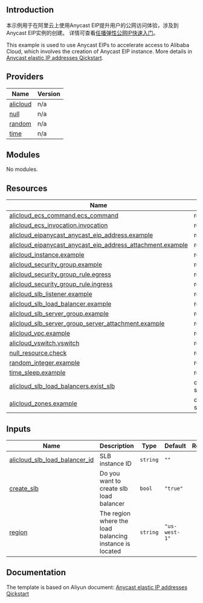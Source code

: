## Introduction

<!-- DOCS_DESCRIPTION_CN -->
本示例用于在阿里云上使用Anycast EIP提升用户的公网访问体验，涉及到Anycast EIP实例的创建。
详情可查看[任播弹性公网IP快速入门](https://help.aliyun.com/zh/anycast-eip/getting-started)。
<!-- DOCS_DESCRIPTION_CN -->

<!-- DOCS_DESCRIPTION_EN -->
This example is used to use Anycast EIPs to accelerate access to Alibaba Cloud, which involves the creation of Anycast EIP instance.
More details in [Anycast elastic IP addresses Qickstart](https://help.aliyun.com/zh/anycast-eip/getting-started).
<!-- DOCS_DESCRIPTION_EN -->

<!-- BEGIN_TF_DOCS -->
## Providers

| Name | Version |
|------|---------|
| <a name="provider_alicloud"></a> [alicloud](#provider\_alicloud) | n/a |
| <a name="provider_null"></a> [null](#provider\_null) | n/a |
| <a name="provider_random"></a> [random](#provider\_random) | n/a |
| <a name="provider_time"></a> [time](#provider\_time) | n/a |

## Modules

No modules.

## Resources

| Name | Type |
|------|------|
| [alicloud_ecs_command.ecs_command](https://registry.terraform.io/providers/aliyun/alicloud/latest/docs/resources/ecs_command) | resource |
| [alicloud_ecs_invocation.invocation](https://registry.terraform.io/providers/aliyun/alicloud/latest/docs/resources/ecs_invocation) | resource |
| [alicloud_eipanycast_anycast_eip_address.example](https://registry.terraform.io/providers/aliyun/alicloud/latest/docs/resources/eipanycast_anycast_eip_address) | resource |
| [alicloud_eipanycast_anycast_eip_address_attachment.example](https://registry.terraform.io/providers/aliyun/alicloud/latest/docs/resources/eipanycast_anycast_eip_address_attachment) | resource |
| [alicloud_instance.example](https://registry.terraform.io/providers/aliyun/alicloud/latest/docs/resources/instance) | resource |
| [alicloud_security_group.example](https://registry.terraform.io/providers/aliyun/alicloud/latest/docs/resources/security_group) | resource |
| [alicloud_security_group_rule.egress](https://registry.terraform.io/providers/aliyun/alicloud/latest/docs/resources/security_group_rule) | resource |
| [alicloud_security_group_rule.ingress](https://registry.terraform.io/providers/aliyun/alicloud/latest/docs/resources/security_group_rule) | resource |
| [alicloud_slb_listener.example](https://registry.terraform.io/providers/aliyun/alicloud/latest/docs/resources/slb_listener) | resource |
| [alicloud_slb_load_balancer.example](https://registry.terraform.io/providers/aliyun/alicloud/latest/docs/resources/slb_load_balancer) | resource |
| [alicloud_slb_server_group.example](https://registry.terraform.io/providers/aliyun/alicloud/latest/docs/resources/slb_server_group) | resource |
| [alicloud_slb_server_group_server_attachment.example](https://registry.terraform.io/providers/aliyun/alicloud/latest/docs/resources/slb_server_group_server_attachment) | resource |
| [alicloud_vpc.example](https://registry.terraform.io/providers/aliyun/alicloud/latest/docs/resources/vpc) | resource |
| [alicloud_vswitch.vswitch](https://registry.terraform.io/providers/aliyun/alicloud/latest/docs/resources/vswitch) | resource |
| [null_resource.check](https://registry.terraform.io/providers/hashicorp/null/latest/docs/resources/resource) | resource |
| [random_integer.example](https://registry.terraform.io/providers/hashicorp/random/latest/docs/resources/integer) | resource |
| [time_sleep.example](https://registry.terraform.io/providers/hashicorp/time/latest/docs/resources/sleep) | resource |
| [alicloud_slb_load_balancers.exist_slb](https://registry.terraform.io/providers/aliyun/alicloud/latest/docs/data-sources/slb_load_balancers) | data source |
| [alicloud_zones.example](https://registry.terraform.io/providers/aliyun/alicloud/latest/docs/data-sources/zones) | data source |

## Inputs

| Name | Description | Type | Default | Required |
|------|-------------|------|---------|:--------:|
| <a name="input_alicloud_slb_load_balancer_id"></a> [alicloud\_slb\_load\_balancer\_id](#input\_alicloud\_slb\_load\_balancer\_id) | SLB instance ID | `string` | `""` | no |
| <a name="input_create_slb"></a> [create\_slb](#input\_create\_slb) | Do you want to create slb load balancer | `bool` | `"true"` | no |
| <a name="input_region"></a> [region](#input\_region) | The region where the load balancing instance is located | `string` | `"us-west-1"` | no |
<!-- END_TF_DOCS -->

## Documentation
<!-- docs-link --> 

The template is based on Aliyun document: [Anycast elastic IP addresses Qickstart](https://help.aliyun.com/zh/anycast-eip/getting-started) 

<!-- docs-link --> 